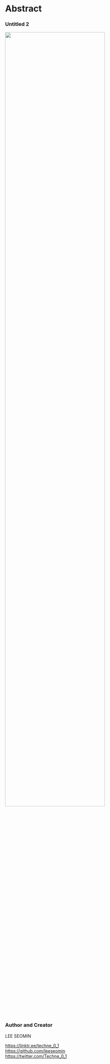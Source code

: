 # Abstract





### Untitled 2

 <img src="https://github.com/leeseomin/Abstract/blob/main/art/Untitled2.png" width="80%">    
 
 <br/><br/>



























 ### Author and Creator
 
 LEE SEOMIN
 
 https://linktr.ee/techne_0_1
   <br/> 
 https://github.com/leeseomin 
  <br/> 
 https://twitter.com/Techne_0_1
 <br/><br/>
 
 
